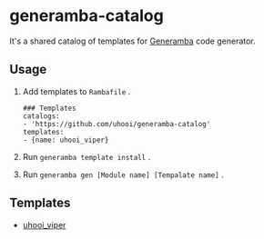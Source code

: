 # generamba-catalog

It's a shared catalog of templates for [Generamba](https://github.com/strongself/Generamba) code generator.

## Usage

1. Add templates to `Rambafile` .

    ```yaml:Rambafile
    ### Templates
    catalogs:
    - 'https://github.com/uhooi/generamba-catalog'
    templates:
    - {name: uhooi_viper}
    ```

2. Run `generamba template install` .

3. Run `generamba gen [Module name] [Tempalate name]` .

## Templates

- [uhooi_viper](https://github.com/uhooi/generamba-catalog/blob/master/uhooi_viper/uhooi_viper.rambaspec)
